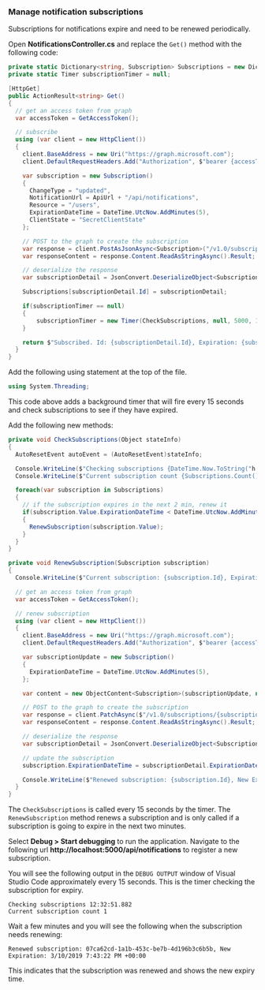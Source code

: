 <!-- markdownlint-disable MD002 MD041 -->

### Manage notification subscriptions

Subscriptions for notifications expire and need to be renewed periodically. 

Open **NotificationsController.cs** and replace the `Get()` method with the following code:

```csharp
private static Dictionary<string, Subscription> Subscriptions = new Dictionary<string, Subscription>();
private static Timer subscriptionTimer = null;

[HttpGet]
public ActionResult<string> Get()
{
  // get an access token from graph
  var accessToken = GetAccessToken();

  // subscribe
  using (var client = new HttpClient())
  {
    client.BaseAddress = new Uri("https://graph.microsoft.com");
    client.DefaultRequestHeaders.Add("Authorization", $"bearer {accessToken}");

    var subscription = new Subscription()
    {
      ChangeType = "updated",
      NotificationUrl = ApiUrl + "/api/notifications",
      Resource = "/users",
      ExpirationDateTime = DateTime.UtcNow.AddMinutes(5),
      ClientState = "SecretClientState"
    };

    // POST to the graph to create the subscription
    var response = client.PostAsJsonAsync<Subscription>("/v1.0/subscriptions", subscription).Result;
    var responseContent = response.Content.ReadAsStringAsync().Result;

    // deserialize the response
    var subscriptionDetail = JsonConvert.DeserializeObject<Subscription>(responseContent);

    Subscriptions[subscriptionDetail.Id] = subscriptionDetail;

    if(subscriptionTimer == null)
    {
        subscriptionTimer = new Timer(CheckSubscriptions, null, 5000, 15000);
    }

    return $"Subscribed. Id: {subscriptionDetail.Id}, Expiration: {subscriptionDetail.ExpirationDateTime}";
  }
}
```

Add the following using statement at the top of the file.

```csharp
using System.Threading;
```

This code above adds a background timer that will fire every 15 seconds and check subscriptions to see if they have expired.

Add the following new methods:

```csharp
private void CheckSubscriptions(Object stateInfo)
{
  AutoResetEvent autoEvent = (AutoResetEvent)stateInfo;

  Console.WriteLine($"Checking subscriptions {DateTime.Now.ToString("h:mm:ss.fff")}");
  Console.WriteLine($"Current subscription count {Subscriptions.Count()}");

  foreach(var subscription in Subscriptions)
  {
    // if the subscription expires in the next 2 min, renew it
    if(subscription.Value.ExpirationDateTime < DateTime.UtcNow.AddMinutes(2))
    {
      RenewSubscription(subscription.Value);
    }
  }
}

private void RenewSubscription(Subscription subscription)
{
  Console.WriteLine($"Current subscription: {subscription.Id}, Expiration: {subscription.ExpirationDateTime}");

  // get an access token from graph
  var accessToken = GetAccessToken();

  // renew subscription
  using (var client = new HttpClient())
  {
    client.BaseAddress = new Uri("https://graph.microsoft.com");
    client.DefaultRequestHeaders.Add("Authorization", $"bearer {accessToken}");

    var subscriptionUpdate = new Subscription()
    {
      ExpirationDateTime = DateTime.UtcNow.AddMinutes(5),
    };

    var content = new ObjectContent<Subscription>(subscriptionUpdate, new JsonMediaTypeFormatter());

    // POST to the graph to create the subscription
    var response = client.PatchAsync($"/v1.0/subscriptions/{subscription.Id}", content).Result;
    var responseContent = response.Content.ReadAsStringAsync().Result;

    // deserialize the response
    var subscriptionDetail = JsonConvert.DeserializeObject<Subscription>(responseContent);

    // update the subscription
    subscription.ExpirationDateTime = subscriptionDetail.ExpirationDateTime;

    Console.WriteLine($"Renewed subscription: {subscription.Id}, New Expiration: {subscription.ExpirationDateTime}");
  }
}
```

The `CheckSubscriptions` is called every 15 seconds by the timer. The `RenewSubscription` method renews a subscription and is only called if a subscription is going to expire in the next two minutes.

Select **Debug > Start debugging** to run the application. Navigate to the following url **http://localhost:5000/api/notifications** to register a new subscription. 

You will see the following output in the `DEBUG OUTPUT` window of Visual Studio Code approximately every 15 seconds.  This is the timer checking the subscription for expiry.

```shell
Checking subscriptions 12:32:51.882
Current subscription count 1
```

Wait a few minutes and you will see the following when the subscription needs renewing:

```shell
Renewed subscription: 07ca62cd-1a1b-453c-be7b-4d196b3c6b5b, New Expiration: 3/10/2019 7:43:22 PM +00:00
```

This indicates that the subscription was renewed and shows the new expiry time.


